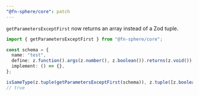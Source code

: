 ```yaml
---
"@fn-sphere/core": patch
---
```


`getParametersExceptFirst` now returns an array instead of a Zod tuple.

```ts
import { getParametersExceptFirst } from "@fn-sphere/core";

const schema = {
  name: "test",
  define: z.function().args(z.number(), z.boolean()).returns(z.void()),
  implement: () => {},
};

isSameType(z.tuple(getParametersExceptFirst(schema)), z.tuple([z.boolean()]));
// true
```
